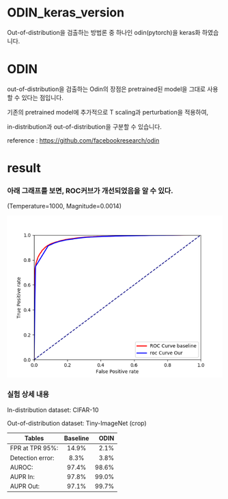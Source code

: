 # ODIN_keras_version
Out-of-distribution을 검출하는 방법론 중 하나인 odin(pytorch)을 keras화 하였습니다.


# ODIN

out-of-distribution을 검출하는 Odin의 장점은 pretrained된 model을 그대로 사용할 수 있다는 점입니다.

기존의 pretrained model에 추가적으로 T scaling과 perturbation을 적용하여,

in-distribution과 out-of-distribution을 구분할 수 있습니다.

reference : https://github.com/facebookresearch/odin


# result

### 아래 그래프를 보면, ROC커브가 개선되었음을 알 수 있다.
  (Temperature=1000, Magnitude=0.0014)
  
![graph](./result/ROC_T_1000_M_0.0014.png)

### 실험 상세 내용

  In-distribution dataset: CIFAR-10
  
  Out-of-distribution dataset: Tiny-ImageNet (crop)
 
  | Tables   	|      Baseline      	|  ODIN 	|
  |----------	|:-------------:	|------:	|
  | FPR at TPR 95%:  	| 14.9% 	| 2.1%  	|
  | Detection error: 	|    8.3%   	|  3.8% 	|
  | AUROC: 	| 97.4% 	|    98.6%	|
  | AUPR In:|         97.8%       	|   99.0%    	|
  | AUPR Out:|        97.1%        	|    99.7%   	|

